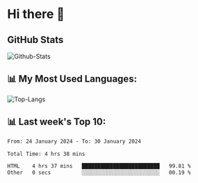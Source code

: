 # Hi there 👋

## GitHub Stats
![Github-Stats](https://github-readme-stats-sigma-five.vercel.app/api?username=ltorson&show_icons=true&theme=radical&count_private=true)

## 📊 My Most Used Languages:
![Top-Langs](https://github-readme-stats-sigma-five.vercel.app/api/top-langs/?username=LTorson&layout=compact&langs_count=10)

## 📊 Last week's Top 10:
<!--START_SECTION:waka-->

```txt
From: 24 January 2024 - To: 30 January 2024

Total Time: 4 hrs 38 mins

HTML    4 hrs 37 mins   █████████████████████████   99.81 %
Other   0 secs          ░░░░░░░░░░░░░░░░░░░░░░░░░   00.19 %
```

<!--END_SECTION:waka-->
